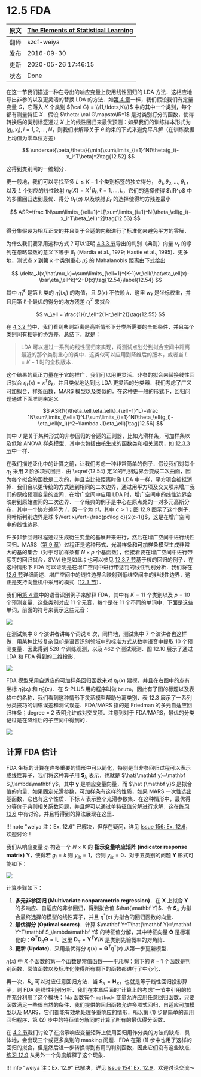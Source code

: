 # 12.5 FDA

| 原文   | [The Elements of Statistical Learning](https://esl.hohoweiya.xyz/book/The%20Elements%20of%20Statistical%20Learning.pdf#page=459) |
| ---- | ---------------------------------------- |
| 翻译   | szcf-weiya                               |
| 发布 | 2016-09-30 |
| 更新 | 2020-05-26 17:46:15|
| 状态 | Done|

在这一节我们描述一种在导出的响应变量上使用线性回归的 LDA 方法．这相应地导出非参的以及更灵活的替换 LDA 的方法．如[第 4 章](04-Linear-Methods-for-Classification/4.1-Introduction/index.html)一样，我们假设我们有定量变量 $G$，它落入 $K$ 个类别 ${\cal G} = \\{1,\ldots,K\\}$ 中的其中一个类别，每个都有测量特征 $X$．假设 $\theta: \cal G\mapsto\IR^1$ 是对类别打分的函数，使得转换后的类别标签通过 $X$ 上的线性回归来最优预测：如果我们的训练样本形式为 $(g_i,x_i),i=1,2,\ldots,N$，则我们求解带关于 $\theta$ 约束的下式来避免平凡解（在训练数据上均值为零单位方差）

$$
\underset{\beta,\theta}{\min}\sum\limits_{i=1}^N(\theta(g_i)-x_i^T\beta)^2\tag{12.52}
$$

这得到类别间的一维划分．

更一般地，我们可以寻找至多 $L\le K-1$ 个类别标签的独立得分， $\theta_1,\theta_2,\ldots,\theta_L$，以及 $L$ 个对应的线性映射 $\eta_\ell(X)=X^T\beta_\ell,\ell=1,\ldots,L$，它们的选择使得 $\IR^p$ 中的多重回归达到最优．得分 $\theta_\ell(g)$ 以及映射 $\beta_\ell$ 的选择使得均方残差最小

$$
ASR=\frac 1N\sum\limits_{\ell=1}^L[\sum\limits_{i=1}^N(\theta_\ell(g_i)-x_i^T\beta_\ell)^2]\tag{12.53}
$$

得分集假设为相互正交的并且关于合适的内积进行了标准化来避免平方的零解．

为什么我们要采用这种方式？可以证明 [4.3.3 节](../04-Linear-Methods-for-Classification/4.3-Linear-Discriminant-Analysis/index.html#_2)导出的判别（典则）向量 $\nu_\ell$ 的序列在忽略常数的意义下等于 $\beta_\ell$ (Mardia et al., 1979; Hastie et al., 1995)．更多地，测试点 $x$ 到第 $k$ 个类别重心 $\hat\mu_k$ 的 Mahalanobis 距离由下式给出

$$
\delta_J(x,\hat\mu_k)=\sum\limits_{\ell=1}^{K-1}w_\ell(\hat\eta_\ell(x)-\bar\eta_\ell^k)^2+D(x)\tag{12.54}\label{12.54}
$$

其中 $\bar \eta_\ell^k$ 是第 $k$ 类的 $\hat\eta_\ell(x_i)$ 的均值，且 $D(x)$ 不依赖 $k$．这里 $w_\ell$ 是坐标权重，并且用第 $\ell$ 个最优的得分的均方残差 $r_\ell^2$ 来拟合

$$
w_\ell = \frac{1}{r_\ell^2(1-r_\ell^2)}\tag{12.55}
$$

在 [4.3.2 节](../04-Linear-Methods-for-Classification/4.3-Linear-Discriminant-Analysis/index.html#lda)中，我们看到典则距离是高斯情形下分类所需要的全部条件，并且每个类别间有相等的协方差．总结下，就是：

> LDA 可以通过一系列的线性回归来实现，将测试点划分到拟合空间中距离最近的那个类别重心的类中．这类似可以应用到降维后的版本，或者当 $L=K-1$ 时的全秩版本．

这个结果的真正力量在于它的推广．我们可以用更灵活、非参的拟合来替换线性回归拟合 $\eta_\ell(x)=x^T\beta_\ell$，并且类似地达到比 LDA 更灵活的分类器．我们考虑了广义可加拟合，样条函数，MARS 模型以及类似的．在这种更一般的形式下，回归问题通过下面准则来定义

$$
ASR(\{\theta_\ell,\eta_\ell\}_{\ell=1}^L)=\frac 1N\sum\limits_{\ell=1}^L[\sum\limits_{i=1}^N(\theta_\ell(g_i)-\eta_\ell(x_i))^2+\lambda J(\eta_\ell)]\tag{12.56}
$$

其中 $J$ 是关于某种形式的非参回归的合适的正则器，比如光滑样条，可加样条以及低阶 ANOVA 样条模型．其中也包括由核生成的函数类和相关惩罚，如 [12.3.3 节](12.3-Support-Vector-Machines-and-Kernels/index.html)中一样．

在我们描述泛化中的计算之前，让我们考虑一种非常简单的例子．假设我们对每个 $\eta_\ell$ 采用 2 阶多项式回归．由 \eqref{12.54} 定义的判别边界会变成二次曲面，因为每个拟合的函数是二次的，并且当比较距离时像 LDA 中一样，平方项会被抵消掉．我们会以更传统的方式达到相同的二次边界，通过用平方项及交叉项来增广我们的原始预测变量的空间．在增广空间中应用 LDA 时，增广空间中的线性边界会映射到原始空间的二次边界．一个经典的例子是中心在原点处的一对多元高斯分布，其中一个协方差阵为 $I$，另一个为 $cI$，其中 $c>1$；图 12.9 图示了这个例子．贝叶斯判别边界是球 $\Vert x\Vert=\frac{pc\log c}{2(c-1)}$，这是在增广空间中的线性边界．

许多非参回归过程通过生成衍生变量的基展开来进行，然后在增广空间中进行线性回归．MARS（[第 9 章](../09-Additive-Models-Trees-and-Related-Methods/9.4-MARS/index.html)）过程正是这种形式．光滑样条和可加样条模型生成非常大的基的集合（对于可加样条有 $N\times p$ 个基函数），但接着要在增广空间中进行带惩罚的回归拟合，SVM 也是如此；也可以参见 [12.3.7 节](12.3-Support-Vector-Machines-and-Kernels/index.html#_3)基于核的回归的例子．在这种情形下 FDA 可以证明是在增广空间中进行带惩罚的线性判别分析．我们将在 [12.6 节](12.6-Penalized-Discriminant-Analysis/index.html)详细阐述．增广空间中的线性边界会映射到低维空间中的非线性边界．这正是支持向量机中采用的模式（[12.3 节](12.3-Support-Vector-Machines-and-Kernels/index.html)）．

我们用[第 4 章](../04-Linear-Methods-for-Classification/4.2-Linear-Regression-of-an-Indicator-Matrix/index.html)中的语音识别例子来解释 FDA，其中有 $K=11$ 个类别以及 $p=10$ 个预测变量．这些类别对应 11 个元音，每个是在 11 个不同的单词中．下面是这些单词，前面的符号来表示这些元音：

![](../img/12/11vowel.png)

在测试集中 8 个演讲者讲每个词说 6 次，同样地，测试集中 7 个演讲者也这样做．用某种比较复杂但却是语音识别领域中的标准方式从数字语音中提取 10 个预测变量．因此得到 528 个训练观测，以及 462 个测试观测．图 12.10 展示了通过 LDA 和 FDA 得到的二维投影．

![](../img/12/fig12.10.png)

FDA 模型采用自适应的可加样条回归函数来对 $\eta_\ell(x)$ 建模，并且在右图中的点有坐标 $\hat\eta_1(x_i)$ 和 $\hat\eta_2(x_i)$．在 S-PLUS 用的程序叫做 `bruto`，因此有了图的标题以及表格中的名称．我们看到这种情形下灵活模型帮助分离类别．表 12.3 展示了一系列分类技巧的训练误差和测试误差．FDA/MARS 指的是 Friedman 的多元自适应回归样条；degree = 2 表明允许成对交叉项．注意到对于 FDA/MARS，最优的分类记过是在降维后的子空间中得到的．

![](../img/12/tab12.3.png)

## 计算 FDA 估计

FDA 坐标的计算在许多重要的情形中可以简化，特别是当非参回归过程可以表示成线性算子．我们将这种算子用 $\mathbf S_\lambda$ 表示，也就是 $\hat{\mathbf y}=\mathbf S_\lambda\mathbf y$，其中 $\mathbf y$ 是响应变量向量，而 $\hat {\mathbf y}$ 是拟合值的向量．如果固定光滑参数，可加样条有这样的性质，如果 MARS 一次性选出基函数，它也有这个性质．下标 $\lambda$ 表示整个光滑参数集．在这种情形中，最优得分等价于典则相关系数问题，并且解可以通过单特征值分解进行求解．这在[练习 12.6](https://github.com/szcf-weiya/ESL-CN/issues/156) 中有讨论，并且将得到的算法展现在这里．

!!! note "weiya 注：Ex. 12.6"
    已解决，但存在疑问，详见 [Issue 156: Ex. 12.6](https://github.com/szcf-weiya/ESL-CN/issues/156)，欢迎讨论！

我们从响应变量 $g_i$ 构造一个 $N\times K$ 的 **指示变量响应矩阵 (indicator response matrix)** $\mathbf Y$，使得若 $g_i=k$ 则 $y_{ik}=1$，否则 $y_{ik}=0$．对于五类别的问题 $\mathbf Y$ 形式可能如下：

![](../img/12/cl5example.png)

计算步骤如下：

1. **多元非参回归 (Multivariate nonparametric regression)**．在 $\mathbf X$ 上拟合 $\mathbf Y$ 的多响应、自适应的非参回归，得到拟合值 $\hat{\mathbf Y}$．令 $\mathbf S_\lambda$ 为拟合最终选择的模型的线性算子，并且 $\eta^*(x)$ 为拟合的回归函数的向量．
2. **最优得分 (Optimal scores)**．计算 $\mathbf Y^T\hat{\mathbf Y}=\mathbf Y^T\mathbf S_\lambda\mathbf Y$ 的特征值分解，其中特征向量 $\mathbf \Theta$ 是标准化的：$\mathbf \Theta^T\mathbf D_\pi\mathbf \Theta = \mathbf I$．这里 $\mathbf D_\pi = \mathbf Y^T\mathbf Y/N$ 是类别先验概率的对角阵．
3. **更新 (Update)**．采用最优得分 $\eta(x)=\mathbf\Theta^T\eta^*(x)$ 从第一步更新模型．

$\eta(x)$ 中 $K$ 个函数的第一个函数是常值函数——平凡解；剩下的 $K-1$ 个函数是判别函数．常值函数以及标准化使得所有剩下的函数都进行了中心化．

再一次，$\mathbf S_\lambda$ 可以对应任意回归方法．当 $\mathbf S_\lambda=\mathbf H_X$，也就是等于线性回归投影算子，则 FDA 是线性判别分析．我们在本章后面的“计算上的考虑”一节中引用的软件充分利用了这个模块；`fda` 函数有个 `method=` 变量允许应用任意回归函数，只要函数满足一些很自然的条件．我们提供的回归函数允许多项式回归，自适应可加模型以及 MARS．它们都能有效地处理多重响应的情形，所以第 (1) 步是简单的调用回归程序．第 (2) 步中的特征值分解同时计算了所有的最优得分函数．

在 [4.2 节](../04-Linear-Methods-for-Classification/4.2-Linear-Regression-of-an-Indicator-Matrix/index.html)我们讨论了在指示响应变量矩阵上使用回归用作分类的方法的缺点．具体地，会出现三个或更多类别的 masking 问题．FDA 在第 (1) 步中也用了这样的回归的拟合，但是然后进一步转换得到有用的判别函数，因此它们没有这些缺点．[练习 12.9](https://github.com/szcf-weiya/ESL-CN/issues/154) 从另外一个角度解释了这个现象．

!!! info "weiya 注：Ex. 12.9"
    已解决，详见 [Issue 154: Ex. 12.9](https://github.com/szcf-weiya/ESL-CN/issues/154)，欢迎讨论交流～
